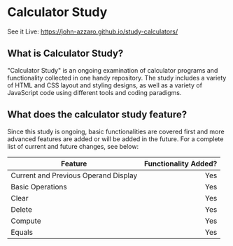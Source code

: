 # Calculator Study
See it Live: https://john-azzaro.github.io/study-calculators/


## What is Calculator Study?
"Calculator Study" is an ongoing examination of calculator programs and functionality collected in one handy repository.  The study includes a variety of HTML and CSS layout and styling designs, as well as a variety of JavaScript code using different tools and coding paradigms.

## What does the calculator study feature?
Since this study is ongoing, basic functionalities are covered first and more advanced features are added or will be added in the future.  For a complete list of current and future changes, see below:


| Feature                                  | Functionality Added?           | 
| ---------------------------------------- |-------------:| 
| Current and Previous Operand Display     | Yes         | 
| Basic Operations                         | Yes      |   
| Clear                                    | Yes                |   
| Delete                                   | Yes                 |    
| Compute                                  | Yes                 |    
| Equals                                   | Yes                 |    

